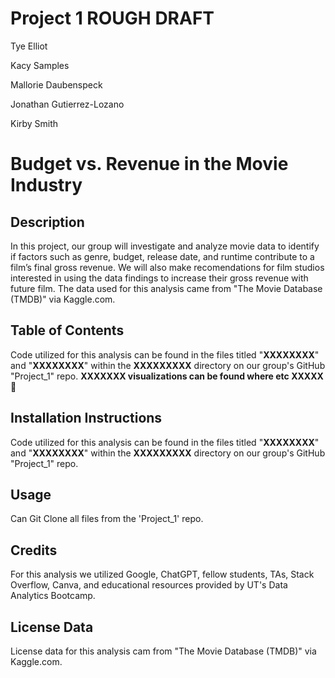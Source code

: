 
# **Project 1 ROUGH DRAFT**

Tye Elliot

Kacy Samples

Mallorie Daubenspeck

Jonathan Gutierrez-Lozano 

Kirby Smith

# **Budget vs. Revenue in the Movie Industry**

## **Description**
In this project, our group will investigate and analyze movie data to identify if factors such as genre, budget, release date, and runtime contribute to a film’s final gross revenue. We will also make recomendations for film studios interested in using the data findings to increase their gross revenue with future film. The data used for this analysis came from "The Movie Database (TMDB)" via Kaggle.com.

## **Table of Contents**
Code utilized for this analysis can be found in the files titled "**XXXXXXXX**" and "**XXXXXXXX**" within the **XXXXXXXXX** directory on our group's GitHub "Project_1" repo. **XXXXXXX visualizations can be found where etc XXXXX**

## **Installation Instructions**
Code utilized for this analysis can be found in the files titled "**XXXXXXXX**" and "**XXXXXXXX**" within the **XXXXXXXXX** directory on our group's GitHub "Project_1" repo. 

## **Usage**
Can Git Clone all files from the 'Project_1' repo.

## **Credits**
For this analysis we utilized Google, ChatGPT, fellow students, TAs, Stack Overflow, Canva, and educational resources provided by UT's Data Analytics Bootcamp.

## **License Data**
License data for this analysis cam from "The Movie Database (TMDB)" via Kaggle.com.
